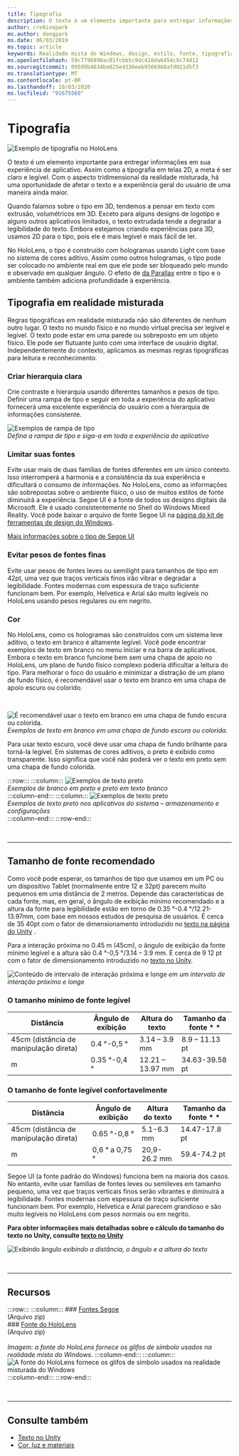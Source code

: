 ```yaml
---
title: Tipografia
description: O texto é um elemento importante para entregar informações em sua experiência de aplicativo.
author: cre8ivepark
ms.author: dongpark
ms.date: 06/03/2019
ms.topic: article
keywords: Realidade mista do Windows, design, estilo, fonte, tipografia, interface do usuário, UX
ms.openlocfilehash: 59c7796998ac01fcbb5c9dc418da6454c8c74d12
ms.sourcegitcommit: 09599b4034be825e4536eeb9566968afd021d5f3
ms.translationtype: MT
ms.contentlocale: pt-BR
ms.lasthandoff: 10/03/2020
ms.locfileid: "91675560"
---
```

# <a name="typography"></a>Tipografia

![Exemplo de tipografia no HoloLens](images/typography-cover.png)<br>


O texto é um elemento importante para entregar informações em sua experiência de aplicativo. Assim como a tipografia em telas 2D, a meta é ser claro e legível. Com o aspecto tridimensional da realidade misturada, há uma oportunidade de afetar o texto e a experiência geral do usuário de uma maneira ainda maior.

Quando falamos sobre o tipo em 3D, tendemos a pensar em texto com extrusão, volumétricos em 3D. Exceto para alguns designs de logotipo e alguns outros aplicativos limitados, o texto extrudada tende a degradar a legibilidade do texto. Embora estejamos criando experiências para 3D, usamos 2D para o tipo, pois ele é mais legível e mais fácil de ler.

No HoloLens, o tipo é construído com hologramas usando Light com base no sistema de cores aditivo. Assim como outros hologramas, o tipo pode ser colocado no ambiente real em que ele pode ser bloqueado pelo mundo e observado em qualquer ângulo. O efeito de [da Parallax](https://en.wikipedia.org/wiki/Parallax) entre o tipo e o ambiente também adiciona profundidade à experiência.

## <a name="typography-in-mixed-reality"></a>Tipografia em realidade misturada

Regras tipográficas em realidade misturada não são diferentes de nenhum outro lugar. O texto no mundo físico e no mundo virtual precisa ser legível e legível. O texto pode estar em uma parede ou sobreposto em um objeto físico. Ele pode ser flutuante junto com uma interface de usuário digital. Independentemente do contexto, aplicamos as mesmas regras tipográficas para leitura e reconhecimento.

### <a name="create-clear-hierarchy"></a>Criar hierarquia clara

Crie contraste e hierarquia usando diferentes tamanhos e pesos de tipo. Definir uma rampa de tipo e seguir em toda a experiência do aplicativo fornecerá uma excelente experiência do usuário com a hierarquia de informações consistente.

![Exemplos de rampa de tipo](images/typography-ramp-1000px.jpg)<br>
*Defina a rampa de tipo e siga-a em toda a experiência do aplicativo*

### <a name="limit-your-fonts"></a>Limitar suas fontes

Evite usar mais de duas famílias de fontes diferentes em um único contexto. Isso interromperá a harmonia e a consistência da sua experiência e dificultará o consumo de informações. No HoloLens, como as informações são sobrepostas sobre o ambiente físico, o uso de muitos estilos de fonte diminuirá a experiência. Segoe UI é a fonte de todos os designs digitais da Microsoft. Ele é usado consistentemente no Shell do Windows Mixed Reality. Você pode baixar o arquivo de fonte Segoe UI na [página do kit de ferramentas de design do Windows](https://docs.microsoft.com/windows/uwp/design-downloads/).

[Mais informações sobre o tipo de Segoe UI](https://docs.microsoft.com/windows/uwp/design/style/typography)

### <a name="avoid-thin-font-weights"></a>Evitar pesos de fontes finas

Evite usar pesos de fontes leves ou semilight para tamanhos de tipo em 42pt, uma vez que traços verticais finos irão vibrar e degradar a legibilidade. Fontes modernas com espessura de traço suficiente funcionam bem. Por exemplo, Helvetica e Arial são muito legíveis no HoloLens usando pesos regulares ou em negrito.

### <a name="color"></a>Cor

No HoloLens, como os hologramas são construídos com um sistema leve aditivo, o texto em branco é altamente legível. Você pode encontrar exemplos de texto em branco no menu iniciar e na barra de aplicativos. Embora o texto em branco funcione bem sem uma chapa de apoio no HoloLens, um plano de fundo físico complexo poderia dificultar a leitura do tipo. Para melhorar o foco do usuário e minimizar a distração de um plano de fundo físico, é recomendável usar o texto em branco em uma chapa de apoio escuro ou colorido.

<br>


![É recomendável usar o texto em branco em uma chapa de fundo escura ou colorida. ](images/typography-whiteonblack2-1000px.jpg)
 *Exemplos de texto em branco em uma chapa de fundo escura ou colorida.*
<br>

Para usar texto escuro, você deve usar uma chapa de fundo brilhante para torná-la legível. Em sistemas de cores aditivos, o preto é exibido como transparente. Isso significa que você não poderá ver o texto em preto sem uma chapa de fundo colorida.

:::row:::
    :::column:::
        ![Exemplos de texto preto](images/typography-whiteonblack.png)<br>
        *Exemplos de branco em preto e preto em texto branco*<br>
    :::column-end:::
    :::column:::
        ![Exemplos de texto preto](images/640px-typography-blackonwhite.jpg)<br>
        *Exemplos de texto preto nos aplicativos do sistema – armazenamento e configurações*<br>
    :::column-end:::
:::row-end:::

<br>

---

## <a name="recommended-font-size"></a>Tamanho de fonte recomendado

Como você pode esperar, os tamanhos de tipo que usamos em um PC ou um dispositivo Tablet (normalmente entre 12 e 32pt) parecem muito pequenos em uma distância de 2 metros. Depende das características de cada fonte, mas, em geral, o ângulo de exibição mínimo recomendado e a altura da fonte para legibilidade estão em torno de 0.35 °-0.4 °/12.21-13.97mm, com base em nossos estudos de pesquisa de usuários. É cerca de 35 40pt com o fator de dimensionamento introduzido no [texto na página do Unity](../develop/unity/text-in-unity.md) . 

Para a interação próxima no 0.45 m (45cm), o ângulo de exibição da fonte mínimo legível e a altura são 0.4 °-0,5 °/3.14 – 3.9 mm. É cerca de 9 12 pt com o fator de dimensionamento introduzido no [texto no Unity](../develop/unity/text-in-unity.md).

![Conteúdo de intervalo de interação próxima e longe ](images/typography-distance-1000px.jpg)
 *em um intervalo de interação próximo e longe*

### <a name="the-minimum-legible-font-size"></a>O tamanho mínimo de fonte legível
| Distância | Ângulo de exibição | Altura do texto | Tamanho da fonte * * |
|---------|---------|---------|---------|
| 45cm (distância de manipulação direta) | 0.4 °-0,5 ° | 3.14 – 3.9 mm | 8.9 – 11.13 pt |
| m | 0.35 °-0,4 ° | 12.21 – 13.97 mm | 34.63-39.58 pt |


### <a name="the-comfortably-legible-font-size"></a>O tamanho de fonte legível confortavelmente
| Distância | Ângulo de exibição | Altura do texto | Tamanho da fonte * * |
|---------|---------|---------|---------|
| 45cm (distância de manipulação direta) | 0.65 °-0,8 ° | 5.1-6.3 mm | 14.47-17.8 pt |
| m | 0,6 ° a 0,75 ° | 20,9-26.2 mm | 59.4-74.2 pt |


Segoe UI (a fonte padrão do Windows) funciona bem na maioria dos casos. No entanto, evite usar famílias de fontes leves ou semileves em tamanho pequeno, uma vez que traços verticais finos serão vibrantes e diminuirá a legibilidade. Fontes modernas com espessura de traço suficiente funcionam bem. Por exemplo, Helvetica e Arial parecem grandioso e são muito legíveis no HoloLens com pesos normais ou em negrito.

**Para obter informações mais detalhadas sobre o cálculo do tamanho do texto no Unity, consulte [texto no Unity](../develop/unity/text-in-unity.md)**

![Exibindo ângulo ](images/Text_In_Unity_ViewingAngle.jpg)
 *exibindo a distância, o ângulo e a altura do texto*

<br>

---

## <a name="resources"></a>Recursos

:::row:::
    :::column:::
    ### <a name="segoe-fontsbr"></a>[Fontes Segoe](https://download.microsoft.com/download/1/B/C/1BCF071A-78EE-4968-ACBE-15461C274B61/Segoe%20fonts%20v1705.zip)<br>
    (Arquivo zip)<br>
    ### <a name="hololens-fontbr"></a>[Fonte do HoloLens](https://download.microsoft.com/download/3/8/D/38D659E2-4B9C-413A-B2E7-1956181DC427/Hololens%20font.zip)<br>
    (Arquivo zip)<br>
    <br>
    *Imagem: a fonte do HoloLens fornece os glifos de símbolo usados na realidade mista do Windows.*
    :::column-end:::
        :::column:::
        ![A fonte do HoloLens fornece os glifos de símbolo usados na realidade misturada do Windows](images/hololensmdl2symbols.jpg)<br>
    :::column-end:::
:::row-end:::


<br>

---


## <a name="see-also"></a>Consulte também
* [Texto no Unity](../develop/unity/text-in-unity.md)
* [Cor, luz e materiais](../color,-light-and-materials.md)
